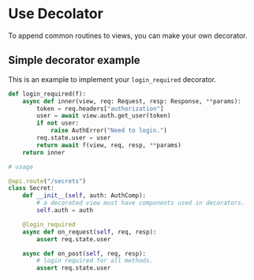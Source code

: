 # Use Decolator

To append common routines to views, you can make your own decorator.

## Simple decorator example

This is an example to implement your `login_required` decorator.

```python
def login_required(f):
    async def inner(view, req: Request, resp: Response, **params):
        token = req.headers["authorization"]
        user = await view.auth.get_user(token)
        if not user:
            raise AuthError("Need to login.")
        req.state.user = user
        return await f(view, req, resp, **params)
    return inner

# usage

@api.route("/secrets")
class Secret:
    def __init__(self, auth: AuthComp):
        # a decorated view must have components used in decorators.
        self.auth = auth

    @login_required
    async def on_request(self, req, resp):
        assert req.state.user

    async def on_post(self, req, resp):
        # login required for all methods.
        assert req.state.user

```
